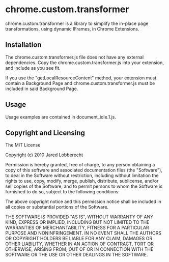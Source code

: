 chrome.custom.transformer
=========================

chrome.custom.transformer is a library to simplify the in-place page transformations, 
using dynamic IFrames, in Chrome Extensions.

Installation
------------

The chrome.custom.transformer.js file does not have any external dependencies. 
Copy the chrome.custom.transformer.js into your extension, and include as you see fit.

If you use the "getLocalResourceContent" method,
your extension must contain a Background Page and chrome.custom.transformer.js must be 
included in said Background Page.

Usage
-----

Usage examples are contained in document_idle.1.js.

Copyright and Licensing
-----------------------

The MIT License

Copyright (c) 2010 Jared Lobberecht

Permission is hereby granted, free of charge, to any person obtaining a copy
of this software and associated documentation files (the "Software"), to deal
in the Software without restriction, including without limitation the rights
to use, copy, modify, merge, publish, distribute, sublicense, and/or sell
copies of the Software, and to permit persons to whom the Software is
furnished to do so, subject to the following conditions:

The above copyright notice and this permission notice shall be included in
all copies or substantial portions of the Software.

THE SOFTWARE IS PROVIDED "AS IS", WITHOUT WARRANTY OF ANY KIND, EXPRESS OR
IMPLIED, INCLUDING BUT NOT LIMITED TO THE WARRANTIES OF MERCHANTABILITY,
FITNESS FOR A PARTICULAR PURPOSE AND NONINFRINGEMENT. IN NO EVENT SHALL THE
AUTHORS OR COPYRIGHT HOLDERS BE LIABLE FOR ANY CLAIM, DAMAGES OR OTHER
LIABILITY, WHETHER IN AN ACTION OF CONTRACT, TORT OR OTHERWISE, ARISING FROM,
OUT OF OR IN CONNECTION WITH THE SOFTWARE OR THE USE OR OTHER DEALINGS IN
THE SOFTWARE.

